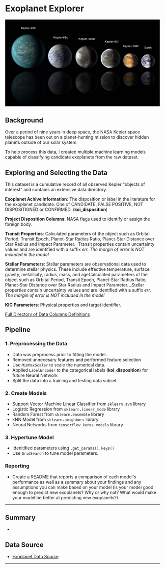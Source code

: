 # Exoplanet Explorer

![exoplanets.jpg](Images/exoplanets.jpg)


## Background

Over a period of nine years in deep space, the NASA Kepler space telescope has been out on a planet-hunting mission to discover hidden planets outside of our solar system.

To help process this data, I created multiple machine learning models capable of classifying candidate exoplanets from the raw dataset.


## Exploring and Selecting the Data

This dataset is a cumulative record of all observed Kepler "objects of interest" and contains an extensive data directory. 

**Exoplanet Achive Information**: The disposition or label in the literature for the exoplanet candidate. One of CANDIDATE, FALSE POSITIVE, NOT DISPOSITIONED or CONFIRMED. (**koi_disposition**)

**Project Disposition Columns**: NASA flags used to identify or assign the foreign body.

**Transit Properties**: Calculated parameters of the object such as  Orbital Period, Transit Epoch, Planet-Star Radius Ratio, Planet-Star Distance over Star Radius and Impact Parameter. _Transit properties contain uncertainty values and are identified with a suffix _err. The margin of error is NOT included in the model_

**Stellar Parameters**: Stellar parameters are observational data used to determine stellar physics. These include effective temperature, surface gravity, metallicity, radius, mass, and ageCalculated parameters of the object such as  Orbital Period, Transit Epoch, Planet-Star Radius Ratio, Planet-Star Distance over Star Radius and Impact Parameter. _Stellar properties contain uncertainty values and are identified with a suffix _err. The margin of error is NOT included in the model_

**KIC Parameters**: Physical properties and target identifier.

[Full Directory of Data Columns Definitions](https://exoplanetarchive.ipac.caltech.edu/docs/API_kepcandidate_columns.html)


## Pipeline


### 1. Preprocessing the Data

* Data was preprocess prior to fitting the model.
* Removed unnecesary features and performed feature selection
* Use `MinMaxScaler` to scale the numerical data.
* Applied `LabelEncoder` to the categorical labels (__koi_disposition__) for future Neural Network
* Split the data into a training and testing data subset.

### 2. Create Models

* Support Vector Machine Linear Classifier from `sklearn.svm` library
* Logistic Regression from `sklearn.linear_mode` library
* Random Forest from `sklearn.ensemble` library
* kNN Model from `sklearn.neighbors` library
* Neural Networks from `tensorflow.keras.models` library


### 3. Hypertune Model
* Idenitified parameters using `.get_params().keys()`
* Use `GridSearch` to tune model parameters.


### Reporting

* Create a README that reports a comparison of each model's performance as well as a summary about your findings and any assumptions you can make based on your model (is your model good enough to predict new exoplanets? Why or why not? What would make your model be better at predicting new exoplanets?).

- - -

## Summary

* 

## Data Source

* [Exoplanet Data Source](https://www.kaggle.com/nasa/kepler-exoplanet-search-results)


- - -

